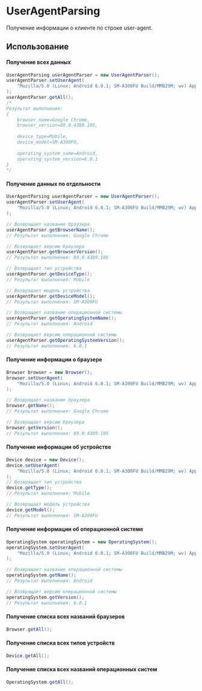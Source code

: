 # UserAgentParsing

Получение информации о клиенте по строке user-agent.

## Использование

#### Получение всех данных

```java
UserAgentParsing userAgentParser = new UserAgentParser();
userAgentParser.setUserAgent(
    "Mozilla/5.0 (Linux; Android 6.0.1; SM-A300FU Build/MMB29M; wv) AppleWebKit/537.36 (KHTML, like Gecko) Version/4.0 Chrome/89.0.4389.105 Mobile Safari/537.36"
);
userAgentParser.getAll();
/*
Результат выполнения:
{
    browser_name=Google Chrome,
    browser_version=89.0.4389.105,
    
    device_type=Mobile,
    device_model=SM-A300FU,
    
    operating_system_name=Android,
    operating_system_version=6.0.1
}
*/
```

#### Получение данных по отдельности

```java
UserAgentParsing userAgentParser = new UserAgentParser();
userAgentParser.setUserAgent(
    "Mozilla/5.0 (Linux; Android 6.0.1; SM-A300FU Build/MMB29M; wv) AppleWebKit/537.36 (KHTML, like Gecko) Version/4.0 Chrome/89.0.4389.105 Mobile Safari/537.36"
);

// Возвращает название браузера
userAgentParser.getBrowserName();
// Результат выполнения: Google Chrome

// Возвращает версию браузера
userAgentParser.getBrowserVersion();
// Результат выполнения: 89.0.4389.105

// Возвращает тип устройства
userAgentParser.getDeviceType();
// Результат выполнения: Mobile

// Возвращает модель устройства
userAgentParser.getDeviceModel();
// Результат выполнения: SM-A300FU

// Возвращает название операционной системы
userAgentParser.getOperatingSystemName();
// Результат выполнения: Android

// Возвращает версию операционной системы
userAgentParser.getOperatingSystemVersion();
// Результат выполнения: 6.0.1
```

#### Получение информации о браузере

```java
Browser browser = new Browser();
browser.setUserAgent(
	"Mozilla/5.0 (Linux; Android 6.0.1; SM-A300FU Build/MMB29M; wv) AppleWebKit/537.36 (KHTML, like Gecko) Version/4.0 Chrome/89.0.4389.105 Mobile Safari/537.36"
);

// Возвращает название браузера
browser.getName();
// Результат выполнения: Google Chrome

// Возвращает версию браузера
browser.getVersion();
// Результат выполнения: 89.0.4389.105
```

#### Получение информации об устройстве

```java
Device device = new Device();
device.setUserAgent(
	"Mozilla/5.0 (Linux; Android 6.0.1; SM-A300FU Build/MMB29M; wv) AppleWebKit/537.36 (KHTML, like Gecko) Version/4.0 Chrome/89.0.4389.105 Mobile Safari/537.36"
);
// Возвращает тип устройства
device.getType();
// Результат выполнения: Mobile

// Возвращает модель устройства
device.getModel();
// Результат выполнения: SM-A300FU
```

#### Получение информации об операционной системе

```java
OperatingSystem operatingSystem = new OperatingSystem();
operatingSystem.setUserAgent(
    "Mozilla/5.0 (Linux; Android 6.0.1; SM-A300FU Build/MMB29M; wv) AppleWebKit/537.36 (KHTML, like Gecko) Version/4.0 Chrome/89.0.4389.105 Mobile Safari/537.36"
);

// Возвращает название операционной системы
operatingSystem.getName();
// Результат выполнения: Android

// Возвращает версию операционной системы
operatingSystem.getVersion();
// Результат выполнения: 6.0.1
```

#### Получение списка всех названий браузеров

```java
Browser.getAll();
```

#### Получение списка всех типов устройств

```java
Device.getAll();
```

#### Получение списка всех названий операционных систем

```java
OperatingSystem.getAll();
```
